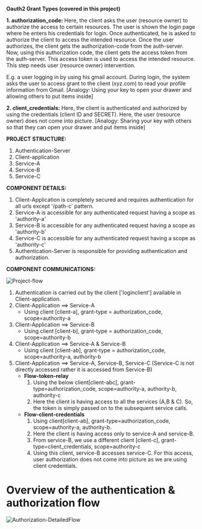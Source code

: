 **Oauth2 Grant Types (covered in this project)**

**1. authorization_code:** 
Here, the client asks the user (resource owner) to authorize the access to certain resources. The user is shown the login page where he enters his credentials for login. 
Once authenticated, he is asked to authorize the client to access the intended resource. Once the user authorizes, the client gets the authorization-code from the auth-server. 
Now, using this authorization code, the client gets the access token from the auth-server. This access token is used to access the intended resource.
This step needs user (resource owner) intervention. 

E.g. a user logging in by using his gmail account. 
During login, the system asks the user to access grant to the client (xyz.com) to read your profile information from Gmail.
[Analogy: Using your key to open your drawer and allowing others to put items inside]


**2. client_credentials:**
Here, the client is authenticated and authorized by using the credentials (client ID and SECRET). Here, the user (resource owner) does not come into picture. 
[Analogy: Sharing your key with others so that they can open your drawer and put items inside]


**PROJECT STRUCTURE:**
1. Authentication-Server
2. Client-application
3. Service-A
4. Service-B
5. Service-C

**COMPONENT DETAILS:**
1. Client-Application is completely secured and requires authentication for all urls except '/path-c' pattern.
2. Service-A is accessible for any authenticated request having a scope as 'authority-a'
3. Service-B is accessible for any authenticated request having a scope as 'authority-b'
4. Service-C is accessible for any authenticated request having a scope as 'authority-c'
5. Authentication-Server is responsible for providing authentication and authorization.

**COMPONENT COMMUNICATIONS:**

![Project-flow](https://user-images.githubusercontent.com/40859584/169707229-5704f904-f677-405e-8bd9-f2a533cbfe8a.png)


1. Authentication is carried out by the client ['loginclient'] available in Client-application.
2. Client-Application ==> Service-A
    - Using client [client-a], grant-type = authorization_code, scope=authority-a
3. Client-Application ==> Service-B
    - Using client [client-b], grant-type = authorization_code, scope=authority-b
4. Client-Application ==> Service-A & Service-B
    - Using client [client-ab], grant-type = authorization_code, scope=authority-a, authority-b
5. Client-Application ==> Service-A, Service-B, Service-C (Service-C is not directly accessed rather it is accessed from Service-B)
    - **Flow-token-relay**
      1. Using the below client[client-abc], grant-type=authorization_code, scope=authority-a, authority-b, authority-c
      2. Here the client is having access to all the services (A,B & C). So, the token is simply passed on to the subsequent service calls.
    - **Flow-client-credentials**
      1. Using client[client-ab], grant-type=authorization_code, scope=authority-a, authority-b.
      2. Here the client is having access only to service-A and service-B. 
      3. From service-B, we use a different client [client-c], grant-type=client_credentials, scope=authority-c
      4. Using this client, service-B accesses service-C. For this access, user authorization does not come into picture as we are using client credentials.


# Overview of the authentication & authorization flow 

![Authorization-DetailedFlow](https://user-images.githubusercontent.com/40859584/230719547-6a3d599b-3418-4a13-9090-178d2d9918ce.png)




